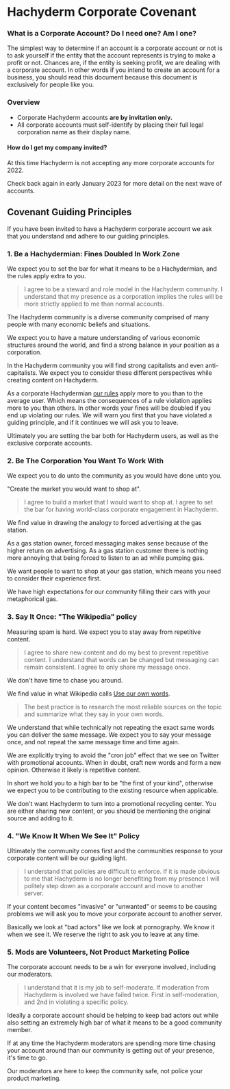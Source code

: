 # Hachyderm Corporate Covenant

### What is a Corporate Account? Do I need one? Am I one?

The simplest way to determine if an account is a corporate account or not is to ask yourself if the entity that the account represents is trying to make a profit or not.
Chances are, if the entity is seeking profit, we are dealing with a corporate account. 
In other words if you intend to create an account for a business, you should read this document because this document is exclusively for people like you.

### Overview

- Corporate Hachyderm accounts **are by invitation only.**
- All corporate accounts must self-identify by placing their full legal
  corporation name as their display name.

#### How do I get my company invited?

At this time Hachyderm is not accepting any more corporate accounts for 2022.

Check back again in early January 2023 for more detail on the next wave of accounts.

## Covenant Guiding Principles

If you have been invited to have a Hachyderm corporate account we ask that you
understand and adhere to our guiding principles.

### 1. Be a Hachydermian: Fines Doubled In Work Zone

We expect you to set the bar for what it means to be a Hachydermian, and the
rules apply extra to you.

> I agree to be a steward and role model in the Hachyderm community. I
> understand that my presence as a corporation implies the rules will be more
> strictly applied to me than normal accounts.

The Hachyderm community is a diverse community comprised of many people with
many economic beliefs and situations.

We expect you to have a mature understanding of various economic structures
around the world, and find a strong balance in your position as a corporation.

In the Hachyderm community you will find strong capitalists and even anti-capitalists.
We expect you to consider these different perspectives while creating content
on Hachyderm.

As a corporate Hachydermian [our rules](https://Hachyderm.io/about/more#rules)
apply more to you than to the average user.
Which means the consequences of a rule violation applies more to you than others.
In other words your fines will be doubled if you end up violating our rules.
We will warn you first that you have violated a guiding principle, and if it
continues we will ask you to leave.

Ultimately you are setting the bar both for Hachyderm users, as well as the
exclusive corporate accounts.

### 2. Be The Corporation You Want To Work With

We expect you to do unto the community as you would have done unto you.

"Create the market you would want to shop at".

> I agree to build a market that I would want to shop at. I agree to set the
> bar for having world-class corporate engagement in Hachyderm.

We find value in drawing the analogy to forced advertising at the gas station.

As a gas station owner, forced messaging makes sense because of the higher
return on advertising.
As a gas station customer there is nothing more annoying that being forced to
listen to an ad while pumping gas.

We want people to want to shop at your gas station, which means you need to
consider their experience first.

We have high expectations for our community filling their cars with your
metaphorical gas.

### 3. Say It Once: "The Wikipedia" policy

Measuring spam is hard. We expect you to stay away from repetitive content.

> I agree to share new content and do my best to prevent repetitive content. I
> understand that words can be changed but messaging can remain consistent. I
> agree to only share my message once.

We don't have time to chase you around.

We find value in what Wikipedia calls [Use our own words](https://en.wikipedia.org/wiki/Wikipedia:Use_our_own_words).

> The best practice is to research the most reliable sources on the topic and
> summarize what they say in your own words.

We understand that while technically not repeating the exact same words you can
deliver the same message.
We expect you to say your message once, and not repeat the same message time
and time again.

We are explicitly trying to avoid the "cron job" effect that we see on Twitter
with promotional accounts.
When in doubt, craft new words and form a new opinion. Otherwise it likely is
repetitive content.

In short we hold you to a high bar to be "the first of your kind", otherwise we
expect you to be contributing to the existing resource when applicable.

We don't want Hachyderm to turn into a promotional recycling center. You are
either sharing new content, or you should be mentioning the original source and
adding to it.

### 4. "We Know It When We See It" Policy

Ultimately the community comes first and the communities response to your
corporate content will be our guiding light.

> I understand that policies are difficult to enforce. If it is made obvious to
> me that Hachyderm is no longer benefiting from my presence I will politely
> step down as a corporate account and move to another server.

If your content becomes "invasive" or "unwanted" or seems to be causing
problems we will ask you to move your corporate account to another server.

Basically we look at "bad actors" like we look at pornography. We know it when
we see it. We reserve the right to ask you to leave at any time.

### 5. Mods are Volunteers, Not Product Marketing Police

The corporate account needs to be a win for everyone involved, including our
moderators.

> I understand that it is my job to self-moderate. If moderation from Hachyderm
> is involved we have failed twice. First in self-moderation, and 2nd in
> violating a specific policy.

Ideally a corporate account should be helping to keep bad actors out while also
setting an extremely high bar of what it means to be a good community member.

If at any time the Hachyderm moderators are spending more time chasing your
account around than our community is getting out of your presence, it's time to
go.

Our moderators are here to keep the community safe, not police your product
marketing.

